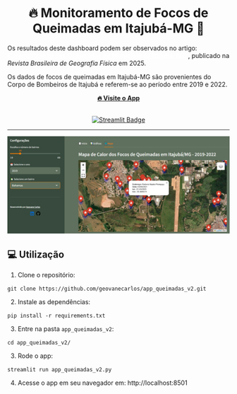 <div align="center">
  <h1 style="text-align: center; font-size: 2em;">
    🔥 Monitoramento de Focos de Queimadas em Itajubá-MG 🚒
  </h1>
</div>

<p>
  Os resultados deste dashboard podem ser observados no artigo:  
  <a href="https://periodicos.ufpe.br/revistas/index.php/rbgfe/article/view/262758" 
     target="_blank" style="color: white; font-weight: bold;">
    Caracterização das Queimadas no Município de Itajubá, MG
  </a>, publicado na  
  <em>Revista Brasileira de Geografia Física</em> em 2025.
</p>

<p>
  Os dados de focos de queimadas em Itajubá-MG são provenientes do Corpo de Bombeiros de Itajubá e  
  referem-se ao período entre 2019 e 2022.  
</p>

  <p>
<div align="center">
    <a href="https://app-queimadas.streamlit.app/" target="_blank">
      <strong>🔥 Visite o App</strong>
    </a>
</div>
  </p>

<br>

<div align="center">
  <a href="https://app-queimadas.streamlit.app/">
    <img src="https://static.streamlit.io/badges/streamlit_badge_black_white.svg" alt="Streamlit Badge"/>
  </a>
</div>

<hr>

<div align="center">
  <img src="https://github.com/geovanecarlos/app_queimadas_v2/blob/main/dataset/fig_mapa_queimadas.png" 
       alt="Mapa de Focos de Queimadas"/>
</div>


## 💻 Utilização

1. Clone o repositório:

```
git clone https://github.com/geovanecarlos/app_queimadas_v2.git
```

2. Instale as dependências:

```
pip install -r requirements.txt
```

3. Entre na pasta `app_queimadas_v2`:

```
cd app_queimadas_v2/
```

3. Rode o app:
```
streamlit run app_queimadas_v2.py
```

4. Acesse o app em seu navegador em: http://localhost:8501